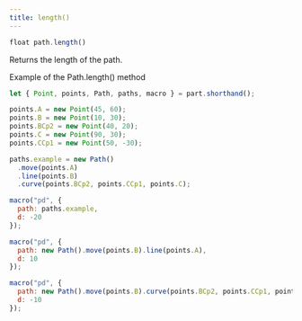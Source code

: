 ```yaml
---
title: length()
---
```


```js
float path.length()
```

Returns the length of the path.

<Example part="path_length">
Example of the Path.length() method
</Example>

```js
let { Point, points, Path, paths, macro } = part.shorthand();

points.A = new Point(45, 60);
points.B = new Point(10, 30);
points.BCp2 = new Point(40, 20);
points.C = new Point(90, 30);
points.CCp1 = new Point(50, -30);

paths.example = new Path()
  .move(points.A)
  .line(points.B)
  .curve(points.BCp2, points.CCp1, points.C);

macro("pd", {
  path: paths.example,
  d: -20
});

macro("pd", {
  path: new Path().move(points.B).line(points.A),
  d: 10
});

macro("pd", {
  path: new Path().move(points.B).curve(points.BCp2, points.CCp1, points.C),
  d: -10
});
```
